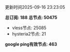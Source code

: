 更新时间2025-09-16 23:23:05

**总订阅: 188**
**总节点: 50475**
- vless节点: 25085
- hysteria2节点: 21

**google ping有效节点: 463**
